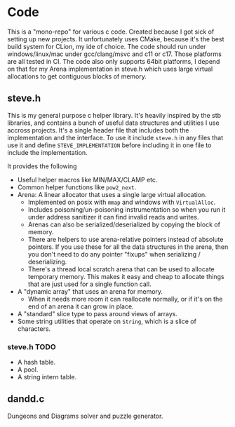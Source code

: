 # Code

This is a "mono-repo" for various c code. Created because I got sick of setting up new projects.
It unfortunately uses CMake, because it's the best build system for CLion, my ide of choice.
The code should run under windows/linux/mac under gcc/clang/msvc and c11 or c17. Those platforms are all tested in CI.
The code also only supports 64bit platforms, I depend on that for my Arena implementation in steve.h which uses
large virtual allocations to get contiguous blocks of memory.

## steve.h

This is my general purpose c helper library. It's heavily inspired by the stb libraries, and contains a bunch of
useful data structures and utilities I use accross projects. It's a single header file that includes both the
implementation and the interface. To use it include `steve.h` in any files that use it and define `STEVE_IMPLEMENTATION`
before including it in one file to include the implementation.

It provides the following
* Useful helper macros like MIN/MAX/CLAMP etc.
* Common helper functions like `pow2_next`.
* Arena: A linear allocator that uses a single large virtual allocation.
  * Implemented on posix with `mmap` and windows with `VirtualAlloc`.
  * Includes poisoning/un-poisoning instrumentation so when you run it under address sanitizer it can find invalid reads
    and writes.
  * Arenas can also be serialized/deserialized by copying the block of memory.
  * There are helpers to use arena-relative pointers instead of absolute pointers. If you use these for all the data
    structures in the arena, then you don't need to do any pointer "fixups" when serializing / deserializing.
  * There's a thread local scratch arena that can be used to allocate temporary memory. This makes it easy and cheap to
    allocate things that are just used for a single function call.
* A "dynamic array" that uses an arena for memory.
  * When it needs more room it can reallocate normally, or if it's on the end of an arena it can grow in place. 
* A "standard" slice type to pass around views of arrays.
* Some string utilities that operate on `String`, which is a slice of characters.

### steve.h TODO
* A hash table.
* A pool.
* A string intern table.

## dandd.c

Dungeons and Diagrams solver and puzzle generator.